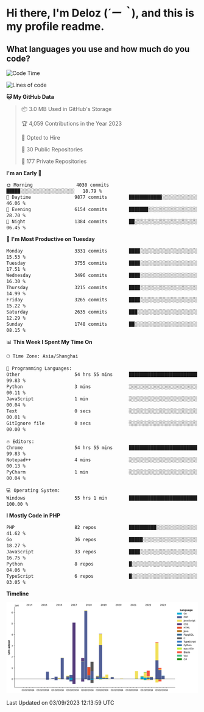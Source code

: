 # **Hi there, I'm Deloz (*´ー｀*), and this is my profile readme.**

## **What languages you use and how much do you code?**

<!--START_SECTION:waka-->
![Code Time](http://img.shields.io/badge/Code%20Time-2%2C294%20hrs%2023%20mins-blue)

![Lines of code](https://img.shields.io/badge/From%20Hello%20World%20I%27ve%20Written-31.5%20million%20lines%20of%20code-blue)

**🐱 My GitHub Data** 

> 📦 3.0 MB Used in GitHub's Storage 
 > 
> 🏆 4,059 Contributions in the Year 2023
 > 
> 💼 Opted to Hire
 > 
> 📜 30 Public Repositories 
 > 
> 🔑 177 Private Repositories 
 > 
**I'm an Early 🐤** 

```text
🌞 Morning                4030 commits        █████░░░░░░░░░░░░░░░░░░░░   18.79 % 
🌆 Daytime                9877 commits        ████████████░░░░░░░░░░░░░   46.06 % 
🌃 Evening                6154 commits        ███████░░░░░░░░░░░░░░░░░░   28.70 % 
🌙 Night                  1384 commits        ██░░░░░░░░░░░░░░░░░░░░░░░   06.45 % 
```
📅 **I'm Most Productive on Tuesday** 

```text
Monday                   3331 commits        ████░░░░░░░░░░░░░░░░░░░░░   15.53 % 
Tuesday                  3755 commits        ████░░░░░░░░░░░░░░░░░░░░░   17.51 % 
Wednesday                3496 commits        ████░░░░░░░░░░░░░░░░░░░░░   16.30 % 
Thursday                 3215 commits        ████░░░░░░░░░░░░░░░░░░░░░   14.99 % 
Friday                   3265 commits        ████░░░░░░░░░░░░░░░░░░░░░   15.22 % 
Saturday                 2635 commits        ███░░░░░░░░░░░░░░░░░░░░░░   12.29 % 
Sunday                   1748 commits        ██░░░░░░░░░░░░░░░░░░░░░░░   08.15 % 
```


📊 **This Week I Spent My Time On** 

```text
🕑︎ Time Zone: Asia/Shanghai

💬 Programming Languages: 
Other                    54 hrs 55 mins      █████████████████████████   99.83 % 
Python                   3 mins              ░░░░░░░░░░░░░░░░░░░░░░░░░   00.11 % 
JavaScript               1 min               ░░░░░░░░░░░░░░░░░░░░░░░░░   00.04 % 
Text                     0 secs              ░░░░░░░░░░░░░░░░░░░░░░░░░   00.01 % 
GitIgnore file           0 secs              ░░░░░░░░░░░░░░░░░░░░░░░░░   00.00 % 

🔥 Editors: 
Chrome                   54 hrs 55 mins      █████████████████████████   99.83 % 
Notepad++                4 mins              ░░░░░░░░░░░░░░░░░░░░░░░░░   00.13 % 
PyCharm                  1 min               ░░░░░░░░░░░░░░░░░░░░░░░░░   00.04 % 

💻 Operating System: 
Windows                  55 hrs 1 min        █████████████████████████   100.00 % 
```

**I Mostly Code in PHP** 

```text
PHP                      82 repos            ██████████░░░░░░░░░░░░░░░   41.62 % 
Go                       36 repos            █████░░░░░░░░░░░░░░░░░░░░   18.27 % 
JavaScript               33 repos            ████░░░░░░░░░░░░░░░░░░░░░   16.75 % 
Python                   8 repos             █░░░░░░░░░░░░░░░░░░░░░░░░   04.06 % 
TypeScript               6 repos             █░░░░░░░░░░░░░░░░░░░░░░░░   03.05 % 
```



**Timeline**

![Lines of Code chart](https://raw.githubusercontent.com/deloz/deloz/main/assets/bar_graph.png)


 Last Updated on 03/09/2023 12:13:59 UTC
<!--END_SECTION:waka-->
